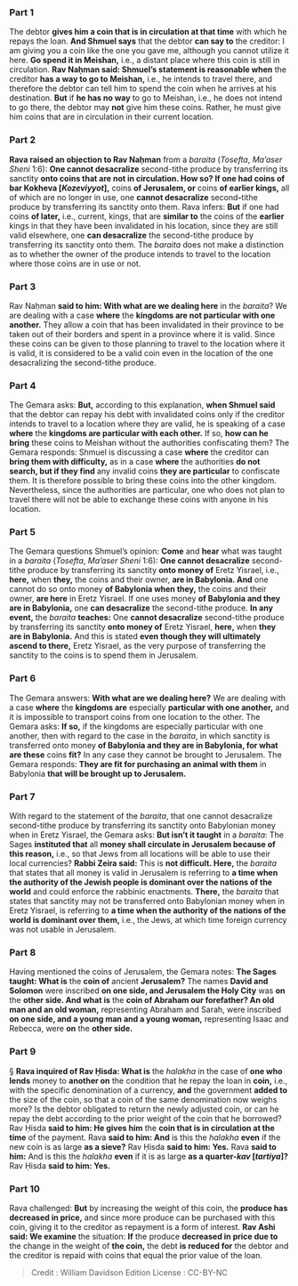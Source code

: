 
### Part 1
The debtor <b>gives him a coin that is in circulation at that time</b> with which he repays the loan. <b>And Shmuel says</b> that the debtor <b>can say to</b> the creditor: I am giving you a coin like the one you gave me, although you cannot utilize it here. <b>Go spend it in Meishan,</b> i.e., a distant place where this coin is still in circulation. <b>Rav Naḥman said: Shmuel’s statement is reasonable when</b> the creditor <b>has a way to go to Meishan,</b> i.e., he intends to travel there, and therefore the debtor can tell him to spend the coin when he arrives at his destination. <b>But</b> if <b>he has no way</b> to go to Meishan, i.e., he does not intend to go there, the debtor may <b>not</b> give him these coins. Rather, he must give him coins that are in circulation in their current location.

### Part 2
<b>Rava raised an objection to Rav Naḥman</b> from a <i>baraita</i> (<i>Tosefta</i>, <i>Ma’aser Sheni</i> 1:6): <b>One cannot desacralize</b> second-tithe produce by transferring its sanctity <b>onto coins that are not in circulation. How so? If one had coins of bar Kokheva [<i>Kozeviyyot</i>],</b> coins <b>of Jerusalem, or</b> coins <b>of earlier kings,</b> all of which are no longer in use, one <b>cannot desacralize</b> second<b>-</b>tithe produce by transferring its sanctity onto them. Rava infers: <b>But</b> if one had coins <b>of later,</b> i.e., current, kings, that are <b>similar to</b> the coins of the <b>earlier</b> kings in that they have been invalidated in his location, since they are still valid elsewhere, one <b>can desacralize</b> the second-tithe produce by transferring its sanctity onto them. The <i>baraita</i> does not make a distinction as to whether the owner of the produce intends to travel to the location where those coins are in use or not.

### Part 3
Rav Naḥman <b>said to him: With what are we dealing here</b> in the <i>baraita</i>? We are dealing with a case <b>where</b> the <b>kingdoms are not particular with one another.</b> They allow a coin that has been invalidated in their province to be taken out of their borders and spent in a province where it is valid. Since these coins can be given to those planning to travel to the location where it is valid, it is considered to be a valid coin even in the location of the one desacralizing the second-tithe produce.

### Part 4
The Gemara asks: <b>But,</b> according to this explanation, <b>when Shmuel said</b> that the debtor can repay his debt with invalidated coins only if the creditor intends to travel to a location where they are valid, he is speaking of a case <b>where</b> the <b>kingdoms are particular with each other.</b> If so, <b>how can he bring</b> these coins to Meishan without the authorities confiscating them? The Gemara responds: Shmuel is discussing a case <b>where</b> the creditor can <b>bring them with difficulty,</b> as in a case <b>where</b> the authorities <b>do not search, but if they find</b> any invalid coins <b>they are particular</b> to confiscate them. It is therefore possible to bring these coins into the other kingdom. Nevertheless, since the authorities are particular, one who does not plan to travel there will not be able to exchange these coins with anyone in his location.

### Part 5
The Gemara questions Shmuel’s opinion: <b>Come</b> and <b>hear</b> what was taught in a <i>baraita</i> (<i>Tosefta</i>, <i>Ma’aser Sheni</i> 1:6): <b>One cannot desacralize</b> second-tithe produce by transferring its sanctity <b>onto money of</b> Eretz Yisrael, i.e., <b>here,</b> when <b>they,</b> the coins and their owner, <b>are in Babylonia. And</b> one cannot do so onto money <b>of Babylonia when they,</b> the coins and their owner, <b>are here</b> in Eretz Yisrael. If one uses money <b>of Babylonia and they are in Babylonia,</b> one <b>can desacralize</b> the second-tithe produce. <b>In any event,</b> the <i>baraita</i> <b>teaches:</b> One <b>cannot desacralize</b> second-tithe produce by transferring its sanctity <b>onto money of</b> Eretz Yisrael, <b>here,</b> when <b>they are in Babylonia.</b> And this is stated <b>even though they will ultimately ascend to there,</b> Eretz Yisrael, as the very purpose of transferring the sanctity to the coins is to spend them in Jerusalem.

### Part 6
The Gemara answers: <b>With what are we dealing here?</b> We are dealing with a case <b>where</b> the <b>kingdoms are</b> especially <b>particular with one another,</b> and it is impossible to transport coins from one location to the other. The Gemara asks: <b>If so,</b> if the kingdoms are especially particular with one another, then with regard to the case in the <i>baraita</i>, in which sanctity is transferred onto money <b>of Babylonia and they are in Babylonia, for what are these</b> coins <b>fit?</b> In any case they cannot be brought to Jerusalem. The Gemara responds: <b>They are fit for purchasing an animal with them</b> in Babylonia <b>that will be brought up to Jerusalem.</b>

### Part 7
With regard to the statement of the <i>baraita</i>, that one cannot desacralize second-tithe produce by transferring its sanctity onto Babylonian money when in Eretz Yisrael, the Gemara asks: <b>But isn’t it taught</b> in a <i>baraita</i>: The Sages <b>instituted that</b> all <b>money shall circulate in Jerusalem because of this reason,</b> i.e., so that Jews from all locations will be able to use their local currencies? <b>Rabbi Zeira said:</b> This is <b>not difficult. Here,</b> the <i>baraita</i> that states that all money is valid in Jerusalem is referring to <b>a time when the authority of the Jewish people is dominant over the nations of the world</b> and could enforce the rabbinic enactments. <b>There,</b> the <i>baraita</i> that states that sanctity may not be transferred onto Babylonian money when in Eretz Yisrael, is referring to <b>a time when the authority of the nations of the world is dominant over them,</b> i.e., the Jews, at which time foreign currency was not usable in Jerusalem.

### Part 8
Having mentioned the coins of Jerusalem, the Gemara notes: <b>The Sages taught: What is</b> the <b>coin of</b> ancient <b>Jerusalem?</b> The names <b>David and Solomon</b> were inscribed <b>on one side, and Jerusalem the Holy City</b> was <b>on</b> the <b>other side. And what is</b> the <b>coin of Abraham our forefather? An old man and an old woman,</b> representing Abraham and Sarah, were inscribed <b>on one side, and a young man and a young woman,</b> representing Isaac and Rebecca, were <b>on</b> the <b>other side.</b>

### Part 9
§ <b>Rava inquired of Rav Ḥisda: What is</b> the <i>halakha</i> in the case of <b>one who lends</b> money to <b>another on</b> the condition that he repay the loan in <b>coin,</b> i.e., with the specific denomination of a currency, <b>and</b> the government <b>added to</b> the size of the coin, so that a coin of the same denomination now weighs more? Is the debtor obligated to return the newly adjusted coin, or can he repay the debt according to the prior weight of the coin that he borrowed? Rav Ḥisda <b>said to him: He gives him</b> the <b>coin that is in circulation at the time</b> of the payment. Rava <b>said to him: And</b> is this the <i>halakha</i> <b>even</b> if the new coin is as large <b>as a sieve?</b> Rav Ḥisda <b>said to him: Yes.</b> Rava <b>said to him:</b> And is this the <i>halakha</i> <b>even</b> if it is as large <b>as a quarter-<i>kav</i> [<i>tartiya</i>]?</b> Rav Ḥisda <b>said to him: Yes.</b>

### Part 10
Rava challenged: <b>But</b> by increasing the weight of this coin, the <b>produce has decreased in price,</b> and since more produce can be purchased with this coin, giving it to the creditor as repayment is a form of interest. <b>Rav Ashi said: We examine</b> the situation: <b>If</b> the produce <b>decreased in price due to</b> the change in the weight of <b>the coin,</b> the debt <b>is reduced for</b> the debtor and the creditor is repaid with coins that equal the prior value of the loan.

>Credit : William Davidson Edition
>License : CC-BY-NC